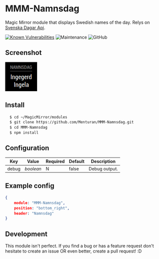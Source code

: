 # MMM-Namnsdag
Magic Mirror module that displays Swedish names of the day. Relys on [Svenska Dagar Api](https://api.dryg.net/).

[![Known Vulnerabilities](https://snyk.io/test/github/Menturan/MMM-Namnsdag/badge.svg)](https://snyk.io/test/github/Menturan/MMM-Namnsdag)
![Maintenance](https://img.shields.io/maintenance/yes/2023.svg?style=flat-square)
![GitHub](https://img.shields.io/github/license/Menturan/MMM-Namnsdag.svg?style=flat-square)

## Screenshot
![Screenshot](screenshot.png)

## Install
```sh
  $ cd ~/MagicMirror/modules
  $ git clone https://github.com/Menturan/MMM-Namnsdag.git
  $ cd MMM-Namnsdag
  $ npm install
```

## Configuration

| Key | Value | Required | Default | Description |
|-----|-------|---------|---------|---------|
|debug|_boolean_| N| false| Debug output. |

## Example config

``` json
{
    module: "MMM-Namnsdag",
    position: "bottom_right",
    header: "Namnsdag"
}
```
## Development
This module isn't perfect. If you find a bug or has a feature request don't hesitate to create an issue OR even better, create a pull request! :D

